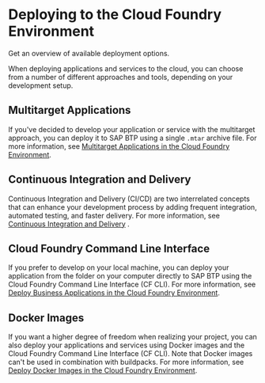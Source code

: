 <!-- loio2a21055cc94b4a528a820f73e6fa7d69 -->

# Deploying to the Cloud Foundry Environment

Get an overview of available deployment options.

When deploying applications and services to the cloud, you can choose from a number of different approaches and tools, depending on your development setup.



<a name="loio2a21055cc94b4a528a820f73e6fa7d69__section_obf_tyj_qnb"/>

## Multitarget Applications

If you've decided to develop your application or service with the multitarget approach, you can deploy it to SAP BTP using a single `.mtar` archive file. For more information, see [Multitarget Applications in the Cloud Foundry Environment](Multitarget_Applications_in_the_Cloud_Foundry_Environment_d04fc0e.md).



<a name="loio2a21055cc94b4a528a820f73e6fa7d69__section_sm1_5yj_qnb"/>

## Continuous Integration and Delivery

Continuous Integration and Delivery \(CI/CD\) are two interrelated concepts that can enhance your development process by adding frequent integration, automated testing, and faster delivery. For more information, see [Continuous Integration and Delivery](Continuous_Integration_and_Delivery_fdead30.md#loiofdead30953d24c0ca75768e2c3bcdd2c) .



<a name="loio2a21055cc94b4a528a820f73e6fa7d69__section_gg2_vyj_qnb"/>

## Cloud Foundry Command Line Interface

If you prefer to develop on your local machine, you can deploy your application from the folder on your computer directly to SAP BTP using the Cloud Foundry Command Line Interface \(CF CLI\). For more information, see [Deploy Business Applications in the Cloud Foundry Environment](Deploy_Business_Applications_in_the_Cloud_Foundry_Environment_4946ea5.md).



<a name="loio2a21055cc94b4a528a820f73e6fa7d69__section_gft_wyj_qnb"/>

## Docker Images

If you want a higher degree of freedom when realizing your project, you can also deploy your applications and services using Docker images and the Cloud Foundry Command Line Interface \(CF CLI\). Note that Docker images can't be used in combination with buildpacks. For more information, see [Deploy Docker Images in the Cloud Foundry Environment](Deploy_Docker_Images_in_the_Cloud_Foundry_Environment_c190ad6.md).


